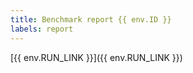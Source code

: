 ```yaml
---
title: Benchmark report {{ env.ID }}
labels: report
---
```


[{{ env.RUN_LINK }}]({{ env.RUN_LINK }})
